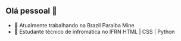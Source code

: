 ## Olá pessoal 👋

- 👤 Atualmente trabalhando na Brazil Paraiba Mine
- 👾 Estudante técnico de infromática no IFRN
  HTML | CSS | Python

